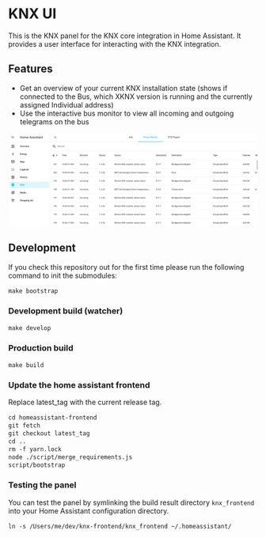 # KNX UI

This is the KNX panel for the KNX core integration in Home Assistant. It provides a user interface for interacting with the
KNX integration.

## Features

* Get an overview of your current KNX installation state (shows if connected to the Bus, which XKNX version is running and the currently assigned Individual address)
* Use the interactive bus monitor to view all incoming and outgoing telegrams on the bus

![Bus Monitor](./screenshots/bus_monitor.png?raw=true)

## Development

If you check this repository out for the first time please run the following command to init the submodules:

    make bootstrap

### Development build (watcher)

    make develop

### Production build

    make build

### Update the home assistant frontend

Replace latest_tag with the current release tag.

    cd homeassistant-frontend
    git fetch
    git checkout latest_tag
    cd ..
    rm -f yarn.lock
    node ./script/merge_requirements.js
    script/bootstrap

### Testing the panel

You can test the panel by symlinking the build result directory `knx_frontend` into your Home Assistant configuration directory.

    ln -s /Users/me/dev/knx-frontend/knx_frontend ~/.homeassistant/
